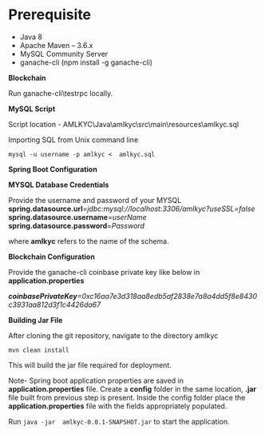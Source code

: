 

# Prerequisite

- Java 8 
- Apache Maven – 3.6.x
- MySQL Community Server
- ganache-cli (npm install -g ganache-cli)

**Blockchain** 

Run ganache-cli\testrpc locally.

**MySQL Script**

Script location 	 - AMLKYC\Java\amlkyc\src\main\resources\amlkyc.sql

Importing SQL from Unix command line 

    mysql -u username -p amlkyc <  amlkyc.sql


**Spring Boot Configuration**

**MYSQL Database Credentials**

Provide the username and password of your MYSQL 
**spring.datasource.url**=*jdbc:mysql://localhost:3306/amlkyc?useSSL=false*
**spring.datasource.username**=*userName*
**spring.datasource.password**=*Password*

where **amlkyc** refers to the name of the schema.

**Blockchain Configuration**

Provide the ganache-cli  coinbase private key like below in **application.properties**

***coinbasePrivateKey**=0xc16aa7e3d318aa8edb5af2838e7a8a4dd5f8e8430c3931aa812d3f1c4426da67*

**Building Jar File**

After cloning the git repository, navigate to the directory amlkyc 

    mvn clean install 
This will build the jar file required for deployment.

Note- Spring boot application properties are saved in **application.properties** file.
Create a **config** folder in the same location, **.jar** file built from previous step is present. Inside the config folder place the **application.properties** file with the fields appropriately populated.

Run `java -jar  amlkyc-0.0.1-SNAPSHOT.jar` to start the application.

